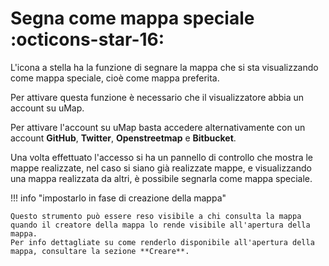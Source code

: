 # Segna come mappa speciale :octicons-star-16:

L'icona a stella ha la funzione di segnare la mappa che si sta visualizzando come mappa speciale, cioè come mappa preferita.

Per attivare questa funzione è necessario che il visualizzatore abbia un account su uMap. 

Per attivare l'account su uMap basta accedere alternativamente con un account **GitHub**, **Twitter**, **Openstreetmap** e **Bitbucket**. 

Una volta effettuato l'accesso si ha un pannello di controllo che mostra le mappe realizzate, nel caso si siano già realizzate mappe, e visualizzando una mappa realizzata da altri, è possibile segnarla come mappa speciale.


!!! info "impostarlo in fase di creazione della mappa"

    Questo strumento può essere reso visibile a chi consulta la mappa quando il creatore della mappa lo rende visibile all'apertura della mappa.
    Per info dettagliate su come renderlo disponibile all'apertura della mappa, consultare la sezione **Creare**.
